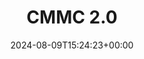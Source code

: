 ---
title: "CMMC 2.0"
linkTitle: "CMMC 2.0"
description: "How to prepare for CMMC 2.0 compliance."
type: "article"
date: 2024-08-09T15:24:23+00:00
lastmod: 2024-08-09T15:24:23+00:00
draft: false
images: []
---